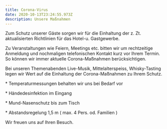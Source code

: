 ```yaml
---
title: Corona-Virus
date: 2020-10-13T23:24:55.973Z
description: Unsere Maßnahmen
---
```

<!--StartFragment-->

Zum Schutz unserer Gäste sorgen wir für die Einhaltung der z. Zt. aktualisierten Richtlinien für das Hotel-u. Gastgewerbe.

Zu Veranstaltungen wie Feiern, Meetings etc. bitten wir um rechtzeitige Anmeldung und nochmaligen telefonischen Kontakt kurz vor Ihrem Termin. So können wir immer aktuelle Corona-Maßnahmen berücksichtigen. 

Bei unseren Themenabenden Live-Musik, Mittelalterspeiss, Whisky-Tasting legen wir Wert auf die Einhaltung der Corona-Maßnahmen zu Ihrem Schutz.

\* Temperaturmessungen behalten wir uns bei Bedarf vor

\* Händedesinfektion im Eingang

\* Mund-Nasenschutz bis zum Tisch

\* Abstandsregelung 1,5 m ( max. 4 Pers. od. Familien ) 

Wir freuen uns auf Ihren Besuch.

<!--EndFragment-->